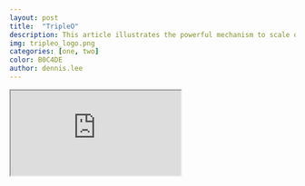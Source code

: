 ```yaml
---
layout: post
title:  "TripleO"
description: This article illustrates the powerful mechanism to scale out physical server using TripleO.
img: tripleo_logo.png
categories: [one, two]
color: B0C4DE
author: dennis.lee
---
```


<iframe src="https://docs.google.com/document/d/e/2PACX-1vRVS2-CX6KpVC7YU8gjK6w7CCRwim8EHKt1bQ2F1KMFKPN7vTQf8DWeYUuWxC7OMKYlqOh4rLW7BO-C/pub?embedded=true"></iframe>
